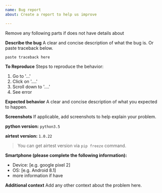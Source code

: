 ```yaml
---
name: Bug report
about: Create a report to help us improve

---
```


Remove any following parts if does not have details about

**Describe the bug**
A clear and concise description of what the bug is. Or paste traceback below.

```
paste traceback here
```

**To Reproduce**
Steps to reproduce the behavior:
1. Go to '...'
2. Click on '....'
3. Scroll down to '....'
4. See error

**Expected behavior**
A clear and concise description of what you expected to happen.

**Screenshots**
If applicable, add screenshots to help explain your problem.

**python version:** `python3.5`

**airtest version:** `1.0.22`
> You can get airtest version via `pip freeze` command.

**Smartphone (please complete the following information):**
 - Device: [e.g. google pixel 2]
 - OS: [e.g. Android 8.1]
 - more information if have

**Additional context**
Add any other context about the problem here.
